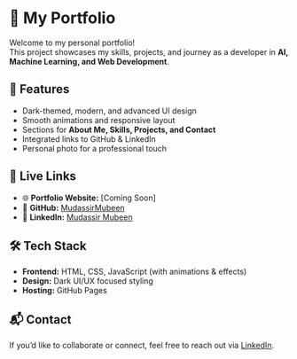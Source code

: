 # 🌙 My Portfolio  

Welcome to my personal portfolio!  
This project showcases my skills, projects, and journey as a developer in **AI, Machine Learning, and Web Development**.  

## 🚀 Features  
- Dark-themed, modern, and advanced UI design  
- Smooth animations and responsive layout  
- Sections for **About Me, Skills, Projects, and Contact**  
- Integrated links to GitHub & LinkedIn  
- Personal photo for a professional touch  

## 🔗 Live Links  
- 🌐 **Portfolio Website:** [Coming Soon]  
- 🐙 **GitHub:** [MudassirMubeen](https://github.com/MudassirMubeen)  
- 💼 **LinkedIn:** [Mudassir Mubeen](https://www.linkedin.com/in/mudassir-mubeen-0567a6209)  

## 🛠️ Tech Stack  
- **Frontend:** HTML, CSS, JavaScript (with animations & effects)  
- **Design:** Dark UI/UX focused styling  
- **Hosting:** GitHub Pages  

## 📬 Contact  
If you’d like to collaborate or connect, feel free to reach out via [LinkedIn](https://www.linkedin.com/in/mudassir-mubeen-0567a6209).  
